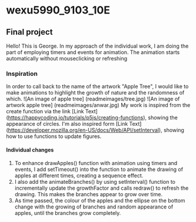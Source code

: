 # wexu5990_9103_10E
## Final project
Hello! This is George. 
In my approach of the individual work, I am doing the part of employing timers and events for animation.
The animation starts automatically without mouseclicking or refreshing
### Inspiration
In order to call back to the name of the artwork "Apple Tree", I would like to make animations to highlight the growth of nature and the randomness of which. 
![An image of apple tree] (readmeimages/tree.jpg)
![An image of artwork apple tree] (readmeimages/anwar.jpg)
My work is inspired from the create function via the link [Link Text] (https://happycoding.io/tutorials/p5js/creating-functions), showing the appearance of circles. 
I'm also inspired form [Link Text] (https://developer.mozilla.org/en-US/docs/Web/API/setInterval), showing how to use functions to update figures. 

#### Individual changes
1. To enhance drawApples() function with animation using timers and events, I add setTimeout() into the function to animate the drawing of apples at different times, creating a sequence effect. 
2. I also add the animateBranches() by using setInterval() function to incrementally update the growthFactor and calls redraw() to refresh the drawing. This makes the branches appear to grow over time.
3. As time passed, the colour of the apples and the ellipse on the bottom change with the growing of branches and random appearance of apples, until the branches grow completely. 